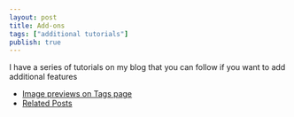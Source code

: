 ```yaml
---
layout: post
title: Add-ons
tags: ["additional tutorials"]
publish: true
---
```


I have a series of tutorials on my blog that you can follow if you want to add additional features

- [Image previews on Tags page](#)
- [Related Posts](#)
